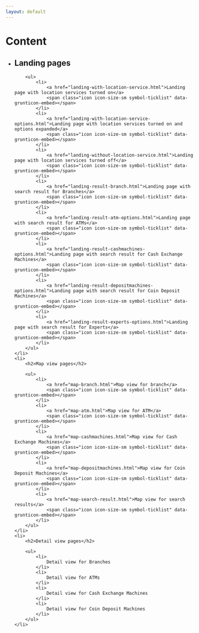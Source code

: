 ```yaml
---
layout: default
---
```


<h1>Content</h1>

<ul>
	<li>
		<h2>Landing pages</h2>

		<ul>
			<li>
				<a href="landing-with-location-service.html">Landing page with location services turned on</a>
				<span class="icon icon-size-sm symbol-ticklist" data-grunticon-embed></span>
			</li>
			<li>
				<a href="landing-with-location-service-options.html">Landing page with location services turned on and options expanded</a>
				<span class="icon icon-size-sm symbol-ticklist" data-grunticon-embed></span>
			</li>
			<li>
				<a href="landing-without-location-service.html">Landing page with location services turned off</a>
				<span class="icon icon-size-sm symbol-ticklist" data-grunticon-embed></span>
			</li>
			<li>
				<a href="landing-result-branch.html">Landing page with search result for Branches</a>
				<span class="icon icon-size-sm symbol-ticklist" data-grunticon-embed></span>
			</li>
			<li>
				<a href="landing-result-atm-options.html">Landing page with search result for ATMs</a>
				<span class="icon icon-size-sm symbol-ticklist" data-grunticon-embed></span>
			</li>
			<li>
				<a href="landing-result-cashmachines-options.html">Landing page with search result for Cash Exchange Machines</a>
				<span class="icon icon-size-sm symbol-ticklist" data-grunticon-embed></span>
			</li>
			<li>
				<a href="landing-result-depositmachines-options.html">Landing page with search result for Coin Deposit Machines</a>
				<span class="icon icon-size-sm symbol-ticklist" data-grunticon-embed></span>
			</li>
			<li>
				<a href="landing-result-experts-options.html">Landing page with search result for Experts</a>
				<span class="icon icon-size-sm symbol-ticklist" data-grunticon-embed></span>
			</li>
		</ul>
	</li>
	<li>
		<h2>Map view pages</h2>

		<ul>
			<li>
				<a href="map-branch.html">Map view for branch</a>
				<span class="icon icon-size-sm symbol-ticklist" data-grunticon-embed></span>
			</li>
			<li>
				<a href="map-atm.html">Map view for ATM</a>
				<span class="icon icon-size-sm symbol-ticklist" data-grunticon-embed></span>
			</li>
			<li>
				<a href="map-cashmachines.html">Map view for Cash Exchange Machines</a>
				<span class="icon icon-size-sm symbol-ticklist" data-grunticon-embed></span>
			</li>
			<li>
				<a href="map-depositmachines.html">Map view for Coin Deposit Machines</a>
				<span class="icon icon-size-sm symbol-ticklist" data-grunticon-embed></span>
			</li>
			<li>
				<a href="map-search-result.html">Map view for search results</a>
				<span class="icon icon-size-sm symbol-ticklist" data-grunticon-embed></span>
			</li>
		</ul>
	</li>
	<li>
		<h2>Detail view pages</h2>

		<ul>
			<li>
				Detail view for Branches
			</li>
			<li>
				Detail view for ATMs
			</li>
			<li>
				Detail view for Cash Exchange Machines
			</li>
			<li>
				Detail view for Coin Deposit Machines
			</li>
		</ul>
	</li>
</ul>